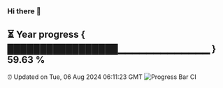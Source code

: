 ### Hi there 👋
⏳ Year progress { █████████████████▁▁▁▁▁▁▁▁▁▁▁▁▁ } 59.63 %
---
⏰ Updated on Tue, 06 Aug 2024 06:11:23 GMT
![Progress Bar CI](https://github.com/Moyi321/Moyi321/workflows/Progress%20Bar%20CI/badge.svg)
